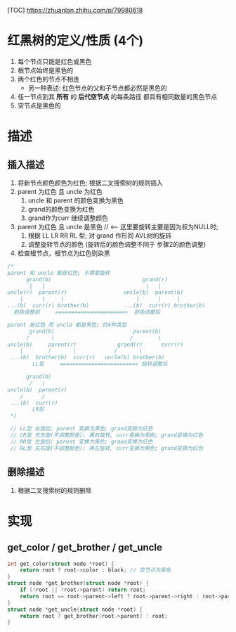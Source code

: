 [TOC]
https://zhuanlan.zhihu.com/p/79980618

# 红黑树的定义/性质 (4个)
1. 每个节点只能是红色或黑色
2. 根节点始终是黑色的
3. 两个红色的节点不相连
    + 另一种表述: 红色节点的父和子节点都必然是黑色的
4. 任一节点到其 **所有** 的 **后代空节点** 的每条路径 都具有相同数量的黑色节点
5. 空节点是黑色的

# 描述
## 插入描述
1. 将新节点颜色颜色为红色; 根据二叉搜索树的规则插入
2. parent 为红色 且 uncle 为红色
    1. uncle 和 parent 的颜色变换为黑色
    2. grand的颜色变换为红色
    3. grand作为curr 继续调整颜色
2. parent 为红色 且 uncle 是黑色  // <-- 这里要旋转主要是因为叔为NULL时; 
    1. 根据 LL LR RR RL 型; 对 grand 作形同 AVL树的旋转
    2. 调整旋转节点的颜色 (旋转后的颜色调整不同于 步骤2的颜色调整)
3. 检查根节点，根节点为红色则染黑

```c++
/*
parent 和 uncle 都是红色; 不需要旋转
      grand(b)                             grand(r)
       |   |                                |   |
uncle(r)  parent(r)                  uncle(b)  parent(b)
    |      |     |                       |      |     |
...(b)  curr(r) brother(b)           ...(b)  curr(r) brother(b)
  颜色调整前     ======================>  颜色调整后

parent 是红色 而 uncle 都是黑色; 的4种类型
       grand(b)                         parent(b)
      /       \                        /        \
uncle(b)     parent(r)             grand(r)      curr(r)
    |        /       \            /       \
 ...(b)  brother(b)  curr(r)   uncle(b) brother(b)
        LL型     ========================> 旋转调整后

      grand(b)
       /   \
uncle(b)  parent(r)
    /      /
 ...(b)  curr(r)
        LR型
 */

 // LL型 右旋后; parent 变换为黑色; grand变换为红色
 // LR型 先左旋(不调整颜色); 再右旋转, curr变换为黑色; grand变换为红色
 // RR型 左旋后; parent 变换为黑色; grand变换为红色
 // RL型 先右旋(不调整颜色); 再左旋转, curr变换为黑色; grand变换为红色 
```

## 删除描述
1. 根据二叉搜索树的规则删除


# 实现
## get_color / get_brother / get_uncle
```c++
int get_color(struct node *root) {
    return root ? root->color : black; // 空节点为黑色
}
struct node *get_brother(struct node *root) {
    if (!root || !root->parent) return root;
    return root == root->parent->left ? root->parent->right : root->parent->left;
}
struct node *get_uncle(struct node *root) {
    return root ? get_brother(root->parent) : root;
}
```